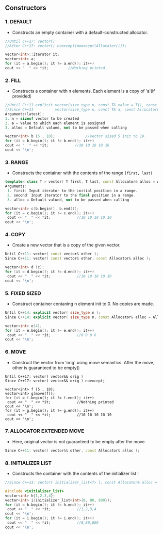 ## Constructors

### 1. DEFAULT
- Constructs an empty container with a default-constructed allocator.
 ```c++
//Until C++17: vector()
//After C++17: vector() noexcept(noexcept(Allocator()));  

vector<int>::iterator it;
vector<int> a;
for (it = a.begin(); it != a.end(); it++)
 cout << "  " << *it;         //Nothing printed
```

### 2. FILL
- Constructs a container with n elements. Each element is a copy of 'a'(if provided)
 ```c++
//Until C++11 explicit vector(size_type n, const T& value = T(), const Allocator& alloc = Allocator());
//Since C++11          vector(size_type n, const T& a, const Allocator& alloc = Allocator());
 Arguments(latest):
 1. n = sizeof vector to be created
 2. a = Value to which each element is assigned
 3. alloc = Default valued, not to be passed when calling
 
vector<int> b (5 , 10);              //vector sized 5 init to 10.
for (it = b.begin(); it != b.end(); it++)
 cout << "  " << *it;            //10 10 10 10 10
cout << '\n';
```

### 3. RANGE 
- Constructs the container with the contents of the range `[first, last)`
```c++
template< class T > vector( T first, T last, const Allocator& alloc = Allocator() );        
Arguments:
 1. first: Input iterator to the initial position in a range.
 2. second: Input iterator to the final position in a range.
 3. alloc = Default valued, not to be passed when calling

vector<int> c(b.begin(), b.end());
for (it = c.begin(); it != c.end(); it++)
 cout << "  " << *it;            //10 10 10 10 10
cout << '\n';
```                                                           

### 4. COPY
- Create a new vector that is a copy of the given vector.
```c++                                         
Until C++11: vector( const vector& other );
Since C++11: vector( const vector& other, const Allocator& alloc );

vector<int> d (c);
for (it = d.begin(); it != d.end(); it++)
 cout << "  " << *it;            //10 10 10 10 10
cout << '\n';
```

### 5. FIXED SIZED
- Construct container contaning n element init to 0. No copies are made.
```c++                       
Until C++14: explicit vector( size_type n );
Since C++14: explicit vector( size_type n, const Allocator& alloc = Allocator() );

vector<int> e(4);
for (it = e.begin(); it != e.end(); it++)
 cout << "  " << *it;            //0 0 0 0 
cout << '\n';
```

### 6. MOVE
- Construct the vector from 'orig' using move semantics. After the move, other is guaranteed to be empty()
```
Until C++17: vector( vector&& orig )
Since C++17: vector( vector&& orig ) noexcept;

vector<int> f (5 , 10);
vector<int> g(move(f));
for (it = f.begin(); it != f.end(); it++)
 cout << "  " << *it;            //Nothing printed
cout << '\n';
for (it = g.begin(); it != g.end(); it++)
 cout << "  " << *it;            //10 10 10 10 10 
cout << '\n';
```

### 7. ALLOCATOR EXTENDED MOVE
- Here, original vector is not guaranteed to be empty after the move.
```c++
Since C++11: vector( vector&& other, const Allocator& alloc );
```

### 8. INITIALIZER LIST
- Constructs the container with the contents of the initializer list l
```c++
//Since C++11: vector( initializer_list<T> l, const Allocator& alloc = Allocator() );  

#include <initializer_list>
vector<int> h{1,2,3,4};
vector<int> i(initializer_list<int>{8, 80, 800});
for (it = h.begin(); it != h.end(); it++)
 cout << "  " << *it;            //1,2,3,4
cout << '\n';
for (it = i.begin(); it != i.end(); it++)
 cout << "  " << *it;            //8,80,800
cout << '\n';
```
